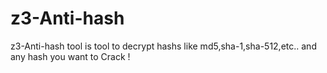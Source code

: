 # z3-Anti-hash
z3-Anti-hash tool is tool to decrypt hashs like md5,sha-1,sha-512,etc.. and any hash you want to Crack !
